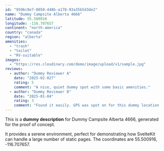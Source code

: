 ```yaml
---
id: "9596c9e7-0050-448b-a178-93a35b5d3de2"
name: "Dummy Campsite Alberta 4666"
latitude: 55.500916
longitude: -116.707657
continent: "north-america"
country: "canada"
region: "alberta"
amenities:
  - "trash"
  - "toilet"
  - "RV-suitable"
images:
  - "https://res.cloudinary.com/demo/image/upload/v1/sample.jpg"
reviews:
  - author: "Dummy Reviewer A"
    date: "2025-02-027"
    rating: 5
    comment: "A nice, quiet dummy spot with some basic amenities."
  - author: "Dummy Reviewer B"
    date: "2025-01-04"
    rating: 3
    comment: "Found it easily. GPS was spot on for this dummy location."
---
```


This is a **dummy description** for Dummy Campsite Alberta 4666, generated for the proof of concept.

It provides a serene environment, perfect for demonstrating how SvelteKit can handle a large number of static pages. The coordinates are 55.500916, -116.707657.
